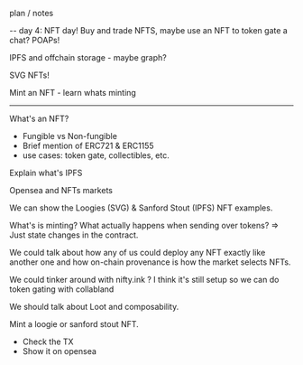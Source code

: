plan / notes 

--
day 4: NFT day! Buy and trade NFTS, maybe use an NFT to token gate a chat? POAPs!

IPFS and offchain storage - maybe graph?

SVG NFTs!

Mint an NFT - learn whats minting

---

What's an NFT?
- Fungible vs Non-fungible
- Brief mention of ERC721 & ERC1155
- use cases: token gate, collectibles, etc.

Explain what's IPFS

Opensea and NFTs markets

We can show the Loogies (SVG) & Sanford Stout (IPFS) NFT examples.

What's is minting? What actually happens when sending over tokens? => Just state changes in the contract.

We could talk about how any of us could deploy any NFT exactly like another one and how on-chain provenance is how the market selects NFTs.  

We could tinker around with nifty.ink ? I think it's still setup so we can do token gating with collabland 

We should talk about Loot and composability. 

Mint a loogie or sanford stout NFT.
  - Check the TX
  - Show it on opensea
